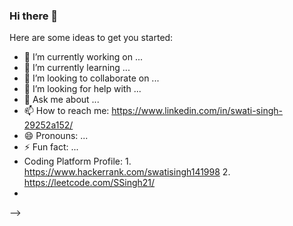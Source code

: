 ### Hi there 👋



Here are some ideas to get you started:

- 🔭 I’m currently working on ...
- 🌱 I’m currently learning ...
- 👯 I’m looking to collaborate on ...
- 🤔 I’m looking for help with ...
- 💬 Ask me about ...
- 📫 How to reach me: https://www.linkedin.com/in/swati-singh-29252a152/ 
- 😄 Pronouns: ...
- ⚡ Fun fact: ...
- Coding Platform Profile: 1. https://www.hackerrank.com/swatisingh141998   2. https://leetcode.com/SSingh21/
- 
-->
